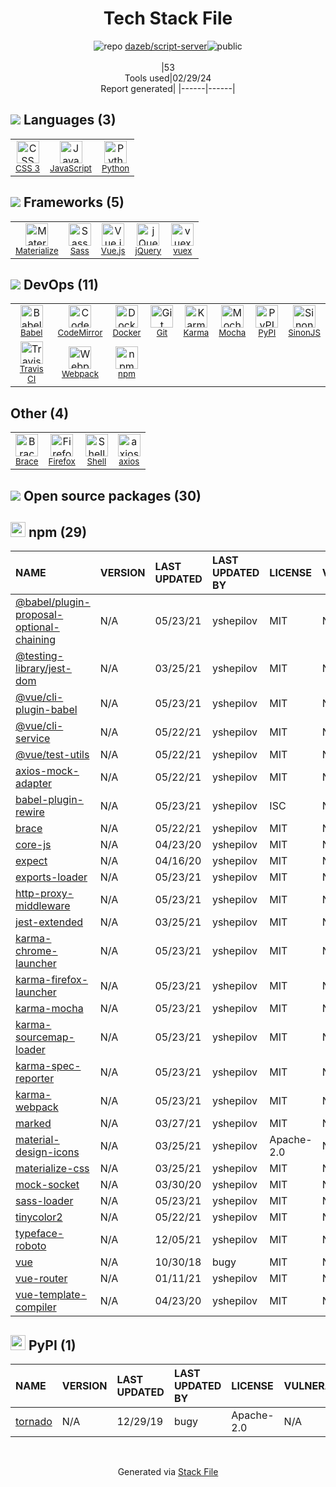<!--
&lt;--- Readme.md Snippet without images Start ---&gt;
## Tech Stack
dazeb/script-server is built on the following main stack:

- [JavaScript](https://developer.mozilla.org/en-US/docs/Web/JavaScript) – Languages
- [Python](https://www.python.org) – Languages
- [Materialize](http://dogfalo.github.io/materialize/index.html) – Front-End Frameworks
- [Sass](http://sass-lang.com/) – CSS Pre-processors / Extensions
- [Vue.js](http://vuejs.org/) – Javascript UI Libraries
- [jQuery](http://jquery.com/) – Javascript UI Libraries
- [vuex](https://vuex.vuejs.org) – State Management Library
- [Babel](http://babeljs.io/) – JavaScript Compilers
- [CodeMirror](http://codemirror.net/) – Text Editor
- [Docker](https://www.docker.com/) – Virtual Machine Platforms & Containers
- [Karma](http://karma-runner.github.io/) – Browser Testing
- [Mocha](http://mochajs.org/) – Javascript Testing Framework
- [SinonJS](http://sinonjs.org/) – Javascript Testing Framework
- [Travis CI](http://travis-ci.com/) – Continuous Integration
- [Webpack](http://webpack.js.org) – JS Build Tools / JS Task Runners
- [Firefox](https://www.mozilla.org/en-US/firefox/) – Web Browser
- [Shell](https://en.wikipedia.org/wiki/Shell_script) – Shells
- [axios](https://github.com/mzabriskie/axios) – Javascript Utilities & Libraries

Full tech stack [here](/techstack.md)

&lt;--- Readme.md Snippet without images End ---&gt;

&lt;--- Readme.md Snippet with images Start ---&gt;
## Tech Stack
dazeb/script-server is built on the following main stack:

- <img width='25' height='25' src='https://img.stackshare.io/service/1209/javascript.jpeg' alt='JavaScript'/> [JavaScript](https://developer.mozilla.org/en-US/docs/Web/JavaScript) – Languages
- <img width='25' height='25' src='https://img.stackshare.io/service/993/pUBY5pVj.png' alt='Python'/> [Python](https://www.python.org) – Languages
- <img width='25' height='25' src='https://img.stackshare.io/service/2015/GN559Lfb.png' alt='Materialize'/> [Materialize](http://dogfalo.github.io/materialize/index.html) – Front-End Frameworks
- <img width='25' height='25' src='https://img.stackshare.io/service/1171/jCR2zNJV.png' alt='Sass'/> [Sass](http://sass-lang.com/) – CSS Pre-processors / Extensions
- <img width='25' height='25' src='https://img.stackshare.io/service/3837/paeckCWC.png' alt='Vue.js'/> [Vue.js](http://vuejs.org/) – Javascript UI Libraries
- <img width='25' height='25' src='https://img.stackshare.io/service/1021/lxEKmMnB_400x400.jpg' alt='jQuery'/> [jQuery](http://jquery.com/) – Javascript UI Libraries
- <img width='25' height='25' src='https://img.stackshare.io/service/6705/6128107.png' alt='vuex'/> [vuex](https://vuex.vuejs.org) – State Management Library
- <img width='25' height='25' src='https://img.stackshare.io/service/2739/-1wfGjNw.png' alt='Babel'/> [Babel](http://babeljs.io/) – JavaScript Compilers
- <img width='25' height='25' src='https://img.stackshare.io/service/2490/E_fCaAi6.png' alt='CodeMirror'/> [CodeMirror](http://codemirror.net/) – Text Editor
- <img width='25' height='25' src='https://img.stackshare.io/service/586/n4u37v9t_400x400.png' alt='Docker'/> [Docker](https://www.docker.com/) – Virtual Machine Platforms & Containers
- <img width='25' height='25' src='https://img.stackshare.io/service/1420/TidYGd6a.png' alt='Karma'/> [Karma](http://karma-runner.github.io/) – Browser Testing
- <img width='25' height='25' src='https://img.stackshare.io/service/832/mocha.png' alt='Mocha'/> [Mocha](http://mochajs.org/) – Javascript Testing Framework
- <img width='25' height='25' src='https://img.stackshare.io/service/3509/logo.png' alt='SinonJS'/> [SinonJS](http://sinonjs.org/) – Javascript Testing Framework
- <img width='25' height='25' src='https://img.stackshare.io/service/460/Lu6cGu0z_400x400.png' alt='Travis CI'/> [Travis CI](http://travis-ci.com/) – Continuous Integration
- <img width='25' height='25' src='https://img.stackshare.io/service/1682/IMG_4636.PNG' alt='Webpack'/> [Webpack](http://webpack.js.org) – JS Build Tools / JS Task Runners
- <img width='25' height='25' src='https://img.stackshare.io/service/8705/768px-Firefox_Logo__2017.svg.png' alt='Firefox'/> [Firefox](https://www.mozilla.org/en-US/firefox/) – Web Browser
- <img width='25' height='25' src='https://img.stackshare.io/service/4631/default_c2062d40130562bdc836c13dbca02d318205a962.png' alt='Shell'/> [Shell](https://en.wikipedia.org/wiki/Shell_script) – Shells
- <img width='25' height='25' src='https://img.stackshare.io/no-img-open-source.png' alt='axios'/> [axios](https://github.com/mzabriskie/axios) – Javascript Utilities & Libraries

Full tech stack [here](/techstack.md)

&lt;--- Readme.md Snippet with images End ---&gt;
-->
<div align="center">

# Tech Stack File
![](https://img.stackshare.io/repo.svg "repo") [dazeb/script-server](https://github.com/dazeb/script-server)![](https://img.stackshare.io/public_badge.svg "public")
<br/><br/>
|53<br/>Tools used|02/29/24 <br/>Report generated|
|------|------|
</div>

## <img src='https://img.stackshare.io/languages.svg'/> Languages (3)
<table><tr>
  <td align='center'>
  <img width='36' height='36' src='https://img.stackshare.io/service/6727/css.png' alt='CSS 3'>
  <br>
  <sub><a href="https://developer.mozilla.org/en-US/docs/Web/CSS/CSS3">CSS 3</a></sub>
  <br>
  <sub></sub>
</td>

<td align='center'>
  <img width='36' height='36' src='https://img.stackshare.io/service/1209/javascript.jpeg' alt='JavaScript'>
  <br>
  <sub><a href="https://developer.mozilla.org/en-US/docs/Web/JavaScript">JavaScript</a></sub>
  <br>
  <sub></sub>
</td>

<td align='center'>
  <img width='36' height='36' src='https://img.stackshare.io/service/993/pUBY5pVj.png' alt='Python'>
  <br>
  <sub><a href="https://www.python.org">Python</a></sub>
  <br>
  <sub></sub>
</td>

</tr>
</table>

## <img src='https://img.stackshare.io/frameworks.svg'/> Frameworks (5)
<table><tr>
  <td align='center'>
  <img width='36' height='36' src='https://img.stackshare.io/service/2015/GN559Lfb.png' alt='Materialize'>
  <br>
  <sub><a href="http://dogfalo.github.io/materialize/index.html">Materialize</a></sub>
  <br>
  <sub></sub>
</td>

<td align='center'>
  <img width='36' height='36' src='https://img.stackshare.io/service/1171/jCR2zNJV.png' alt='Sass'>
  <br>
  <sub><a href="http://sass-lang.com/">Sass</a></sub>
  <br>
  <sub></sub>
</td>

<td align='center'>
  <img width='36' height='36' src='https://img.stackshare.io/service/3837/paeckCWC.png' alt='Vue.js'>
  <br>
  <sub><a href="http://vuejs.org/">Vue.js</a></sub>
  <br>
  <sub></sub>
</td>

<td align='center'>
  <img width='36' height='36' src='https://img.stackshare.io/service/1021/lxEKmMnB_400x400.jpg' alt='jQuery'>
  <br>
  <sub><a href="http://jquery.com/">jQuery</a></sub>
  <br>
  <sub></sub>
</td>

<td align='center'>
  <img width='36' height='36' src='https://img.stackshare.io/service/6705/6128107.png' alt='vuex'>
  <br>
  <sub><a href="https://vuex.vuejs.org">vuex</a></sub>
  <br>
  <sub></sub>
</td>

</tr>
</table>

## <img src='https://img.stackshare.io/devops.svg'/> DevOps (11)
<table><tr>
  <td align='center'>
  <img width='36' height='36' src='https://img.stackshare.io/service/2739/-1wfGjNw.png' alt='Babel'>
  <br>
  <sub><a href="http://babeljs.io/">Babel</a></sub>
  <br>
  <sub></sub>
</td>

<td align='center'>
  <img width='36' height='36' src='https://img.stackshare.io/service/2490/E_fCaAi6.png' alt='CodeMirror'>
  <br>
  <sub><a href="http://codemirror.net/">CodeMirror</a></sub>
  <br>
  <sub></sub>
</td>

<td align='center'>
  <img width='36' height='36' src='https://img.stackshare.io/service/586/n4u37v9t_400x400.png' alt='Docker'>
  <br>
  <sub><a href="https://www.docker.com/">Docker</a></sub>
  <br>
  <sub></sub>
</td>

<td align='center'>
  <img width='36' height='36' src='https://img.stackshare.io/service/1046/git.png' alt='Git'>
  <br>
  <sub><a href="http://git-scm.com/">Git</a></sub>
  <br>
  <sub></sub>
</td>

<td align='center'>
  <img width='36' height='36' src='https://img.stackshare.io/service/1420/TidYGd6a.png' alt='Karma'>
  <br>
  <sub><a href="http://karma-runner.github.io/">Karma</a></sub>
  <br>
  <sub></sub>
</td>

<td align='center'>
  <img width='36' height='36' src='https://img.stackshare.io/service/832/mocha.png' alt='Mocha'>
  <br>
  <sub><a href="http://mochajs.org/">Mocha</a></sub>
  <br>
  <sub></sub>
</td>

<td align='center'>
  <img width='36' height='36' src='https://img.stackshare.io/service/12572/-RIWgodF_400x400.jpg' alt='PyPI'>
  <br>
  <sub><a href="https://pypi.org/">PyPI</a></sub>
  <br>
  <sub></sub>
</td>

<td align='center'>
  <img width='36' height='36' src='https://img.stackshare.io/service/3509/logo.png' alt='SinonJS'>
  <br>
  <sub><a href="http://sinonjs.org/">SinonJS</a></sub>
  <br>
  <sub></sub>
</td>

</tr>
<tr>
  <td align='center'>
  <img width='36' height='36' src='https://img.stackshare.io/service/460/Lu6cGu0z_400x400.png' alt='Travis CI'>
  <br>
  <sub><a href="http://travis-ci.com/">Travis CI</a></sub>
  <br>
  <sub></sub>
</td>

<td align='center'>
  <img width='36' height='36' src='https://img.stackshare.io/service/1682/IMG_4636.PNG' alt='Webpack'>
  <br>
  <sub><a href="http://webpack.js.org">Webpack</a></sub>
  <br>
  <sub></sub>
</td>

<td align='center'>
  <img width='36' height='36' src='https://img.stackshare.io/service/1120/lejvzrnlpb308aftn31u.png' alt='npm'>
  <br>
  <sub><a href="https://www.npmjs.com/">npm</a></sub>
  <br>
  <sub></sub>
</td>

</tr>
</table>

## Other (4)
<table><tr>
  <td align='center'>
  <img width='36' height='36' src='https://img.stackshare.io/service/730/FmOfEvH3.png' alt='Brace'>
  <br>
  <sub><a href="http://brace.io/">Brace</a></sub>
  <br>
  <sub></sub>
</td>

<td align='center'>
  <img width='36' height='36' src='https://img.stackshare.io/service/8705/768px-Firefox_Logo__2017.svg.png' alt='Firefox'>
  <br>
  <sub><a href="https://www.mozilla.org/en-US/firefox/">Firefox</a></sub>
  <br>
  <sub></sub>
</td>

<td align='center'>
  <img width='36' height='36' src='https://img.stackshare.io/service/4631/default_c2062d40130562bdc836c13dbca02d318205a962.png' alt='Shell'>
  <br>
  <sub><a href="https://en.wikipedia.org/wiki/Shell_script">Shell</a></sub>
  <br>
  <sub></sub>
</td>

<td align='center'>
  <img width='36' height='36' src='https://img.stackshare.io/no-img-open-source.png' alt='axios'>
  <br>
  <sub><a href="https://github.com/mzabriskie/axios">axios</a></sub>
  <br>
  <sub></sub>
</td>

</tr>
</table>


## <img src='https://img.stackshare.io/group.svg' /> Open source packages (30)</h2>

## <img width='24' height='24' src='https://img.stackshare.io/service/1120/lejvzrnlpb308aftn31u.png'/> npm (29)

|NAME|VERSION|LAST UPDATED|LAST UPDATED BY|LICENSE|VULNERABILITIES|
|:------|:------|:------|:------|:------|:------|
|[@babel/plugin-proposal-optional-chaining](https://www.npmjs.com/@babel/plugin-proposal-optional-chaining)|N/A|05/23/21|yshepilov |MIT|N/A|
|[@testing-library/jest-dom](https://www.npmjs.com/@testing-library/jest-dom)|N/A|03/25/21|yshepilov |MIT|N/A|
|[@vue/cli-plugin-babel](https://www.npmjs.com/@vue/cli-plugin-babel)|N/A|05/23/21|yshepilov |MIT|N/A|
|[@vue/cli-service](https://www.npmjs.com/@vue/cli-service)|N/A|05/22/21|yshepilov |MIT|N/A|
|[@vue/test-utils](https://www.npmjs.com/@vue/test-utils)|N/A|05/22/21|yshepilov |MIT|N/A|
|[axios-mock-adapter](https://www.npmjs.com/axios-mock-adapter)|N/A|05/22/21|yshepilov |MIT|N/A|
|[babel-plugin-rewire](https://www.npmjs.com/babel-plugin-rewire)|N/A|05/23/21|yshepilov |ISC|N/A|
|[brace](https://www.npmjs.com/brace)|N/A|05/22/21|yshepilov |MIT|N/A|
|[core-js](https://www.npmjs.com/core-js)|N/A|04/23/20|yshepilov |MIT|N/A|
|[expect](https://www.npmjs.com/expect)|N/A|04/16/20|yshepilov |MIT|N/A|
|[exports-loader](https://www.npmjs.com/exports-loader)|N/A|05/23/21|yshepilov |MIT|N/A|
|[http-proxy-middleware](https://www.npmjs.com/http-proxy-middleware)|N/A|05/23/21|yshepilov |MIT|N/A|
|[jest-extended](https://www.npmjs.com/jest-extended)|N/A|03/25/21|yshepilov |MIT|N/A|
|[karma-chrome-launcher](https://www.npmjs.com/karma-chrome-launcher)|N/A|05/23/21|yshepilov |MIT|N/A|
|[karma-firefox-launcher](https://www.npmjs.com/karma-firefox-launcher)|N/A|05/23/21|yshepilov |MIT|N/A|
|[karma-mocha](https://www.npmjs.com/karma-mocha)|N/A|05/23/21|yshepilov |MIT|N/A|
|[karma-sourcemap-loader](https://www.npmjs.com/karma-sourcemap-loader)|N/A|05/23/21|yshepilov |MIT|N/A|
|[karma-spec-reporter](https://www.npmjs.com/karma-spec-reporter)|N/A|05/23/21|yshepilov |MIT|N/A|
|[karma-webpack](https://www.npmjs.com/karma-webpack)|N/A|05/23/21|yshepilov |MIT|N/A|
|[marked](https://www.npmjs.com/marked)|N/A|03/27/21|yshepilov |MIT|N/A|
|[material-design-icons](https://www.npmjs.com/material-design-icons)|N/A|03/25/21|yshepilov |Apache-2.0|N/A|
|[materialize-css](https://www.npmjs.com/materialize-css)|N/A|03/25/21|yshepilov |MIT|N/A|
|[mock-socket](https://www.npmjs.com/mock-socket)|N/A|03/30/20|yshepilov |MIT|N/A|
|[sass-loader](https://www.npmjs.com/sass-loader)|N/A|05/23/21|yshepilov |MIT|N/A|
|[tinycolor2](https://www.npmjs.com/tinycolor2)|N/A|05/22/21|yshepilov |MIT|N/A|
|[typeface-roboto](https://www.npmjs.com/typeface-roboto)|N/A|12/05/21|yshepilov |MIT|N/A|
|[vue](https://www.npmjs.com/vue)|N/A|10/30/18|bugy |MIT|N/A|
|[vue-router](https://www.npmjs.com/vue-router)|N/A|01/11/21|yshepilov |MIT|N/A|
|[vue-template-compiler](https://www.npmjs.com/vue-template-compiler)|N/A|04/23/20|yshepilov |MIT|N/A|


## <img width='24' height='24' src='https://img.stackshare.io/service/12572/-RIWgodF_400x400.jpg'/> PyPI (1)

|NAME|VERSION|LAST UPDATED|LAST UPDATED BY|LICENSE|VULNERABILITIES|
|:------|:------|:------|:------|:------|:------|
|[tornado](https://pypi.org/project/tornado)|N/A|12/29/19|bugy |Apache-2.0|N/A|

<br/>
<div align='center'>

Generated via [Stack File](https://github.com/marketplace/stack-file)
